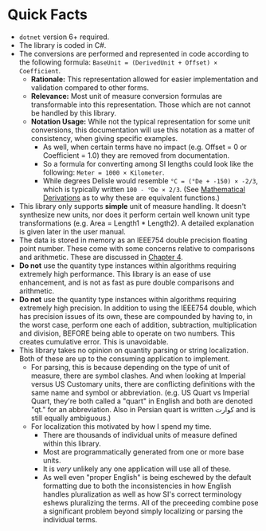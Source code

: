 # Quick Facts

- `dotnet` version 6+ required.
- The library is coded in C#.
- The conversions are performed and represented in code according to the following formula: `BaseUnit = (DerivedUnit + Offset) × Coefficient`.
  - **Rationale:** This representation allowed for easier implementation and validation compared to other forms.
  - **Relevance:** Most unit of measure conversion formulas are transformable into this representation. Those which are not cannot be handled by this library.
  - **Notation Usage:** While not the typical representation for some unit conversions, this documentation will use this notation as a matter of consistency, when giving specific examples. 
    - As well, when certain terms have no impact (e.g. Offset = 0 or Coefficient = 1.0) they are removed from documentation. 
    - So a formula for converting among SI lengths could look like the following: `Meter = 1000 × Kilometer`.
    - While degrees Delisle would resemble `°C = (°De + -150) × -2/3`, which is typically written `100 - °De × 2/3`. (See [Mathematical Derivations](mathematical-derivations.md) as to why these are equivalent functions.)
- This library only supports **simple** unit of measure handling. It doesn't synthesize new units, nor does it perform certain well known unit type transformations (e.g. Area = Length1 * Length2). A detailed explanation is given later in the user manual.
- The data is stored in memory as an IEEE754 double precision floating point number. These come with some concerns relative to comparisons and arithmetic. These are discussed in [Chapter 4](ch4/index.md).
- **Do not** use the quantity type instances within algorithms requiring extremely high performance. This library is an ease of use enhancement, and is not as fast as pure double comparisons and arithmetic.
- **Do not** use the quantity type instances within algorithms requiring extremely high precision. In addition to using the IEEE754 double, which has precision issues of its own, these are compounded by having to, in the worst case, perform one each of addition, subtraction, multiplication and division, BEFORE being able to operate on two numbers. This creates cumulative error. This is unavoidable.
- This library takes no opinion on quantity parsing or string localization. Both of these are up to the consuming application to implement. 
    - For parsing, this is because depending on the type of unit of measure, there are symbol clashes. And when looking at Imperial versus US Customary units, there are conflicting definitions with the same name and symbol or abbreviation. (e.g. US Quart vs Imperial Quart, they're both called a "quart" in English and both are denoted "qt." for an abbreviation. Also in Persian quart is written کوارت and is still equally ambiguous.)
    - For localization this motivated by how I spend my time. 
      - There are thousands of individual units of measure defined within this library. 
      - Most are programmatically generated from one or more base units. 
      - It is *very* unlikely any one application will use all of these.
      - As well even "proper English" is being eschewed by the default formatting due to both the inconsistencies in how English handles pluralization as well as how SI's correct terminology eshews pluralizing the terms. All of the preceeding combine pose a significant problem beyond simply localizing or parsing the individual terms.
